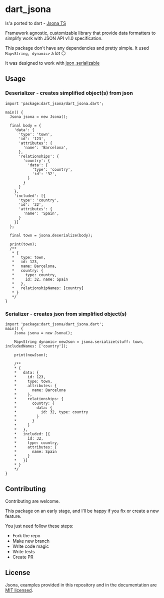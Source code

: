 # dart_jsona

Is'a ported to dart - [Jsona TS](https://github.com/olosegres/jsona)

Framework agnostic, customizable library that provide data formatters to simplify work with JSON API v1.0 specification.

This package don't have any dependencies and pretty simple. It used `Map<String, dynamic>` a lot 😑

It was designed to work with [json_serializable](https://pub.dartlang.org/packages/json_serializable)

## Usage

### Deserializer - creates simplified object(s) from json

```
import 'package:dart_jsona/dart_jsona.dart';

main() {
  Jsona jsona = new Jsona();

  final body = {
    'data': {
      'type': 'town',
      'id': '123',
      'attributes': {
        'name': 'Barcelona',
      },
      'relationships': {
        'country': {
          'data': {
            'type': 'country',
            'id': '32',
          }
        }
      }
    },
    'included': [{
      'type': 'country',
      'id': '32',
      'attributes': {
        'name': 'Spain',
      }
    }]
  };

  final town = jsona.deserialize(body);

  print(town);
  /**
   * {
   *   type: town,
   *   id: 123,
   *   name: Barcelona,
   *   country: {
   *     type: country,
   *     id: 32, name: Spain
   *   },
   *   relationshipNames: [country]
   * }
   */
}
```

### Serializer - creates json from simplified object(s)
```
import 'package:dart_jsona/dart_jsona.dart';
main() {
    Jsona jsona = new Jsona();

    Map<String dynamic> newJson = jsona.serialize(stuff: town, includedNames: ['country']);

    print(newJson);

    /**
    * {
    *   data: {
    *     id: 123,
    *     type: town,
    *     attributes: {
    *       name: Barcelona
    *     },
    *     relationships: {
    *       country: {
    *         data: {
    *           id: 32, type: country
    *         }
    *       }
    *     }
    *   },
    *   included: [{
    *     id: 32,
    *     type: country,
    *     attributes: {
    *       name: Spain
    *     }
    *   }]
    * }
    */
}
```

## Contributing

Contributing are welcome.

This package on an early stage, and I'll be happy if you fix or create a new feature.

You just need follow these steps:
- Fork the repo
- Make new branch
- Write code magic
- Write tests
- Create PR

## License
Jsona, examples provided in this repository and in the documentation are [MIT licensed](./LICENSE).
